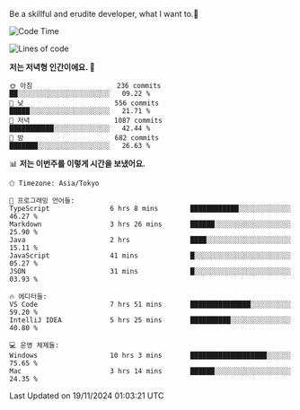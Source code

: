 Be a skillful and erudite developer, what I want to.👶

<!--START_SECTION:waka-->
![Code Time](http://img.shields.io/badge/Code%20Time-1%2C403%20hrs%2053%20mins-blue)

![Lines of code](https://img.shields.io/badge/%EC%A0%80%EB%8A%94%20%EC%97%AC%ED%83%9C%EA%B9%8C%EC%A7%80%20-902.3%20thousand%20%EC%A4%84%EC%9D%98%20%EC%BD%94%EB%93%9C%EB%A5%BC%20%EC%9E%91%EC%84%B1%ED%96%88%EC%96%B4%EC%9A%94.-blue)

**저는 저녁형 인간이에요. 🦉** 

```text
🌞 아침                     236 commits         ██░░░░░░░░░░░░░░░░░░░░░░░   09.22 % 
🌆 낮　                     556 commits         █████░░░░░░░░░░░░░░░░░░░░   21.71 % 
🌃 저녁                     1087 commits        ███████████░░░░░░░░░░░░░░   42.44 % 
🌙 밤　                     682 commits         ███████░░░░░░░░░░░░░░░░░░   26.63 % 
```


📊 **저는 이번주를 이렇게 시간을 보냈어요.** 

```text
🕑︎ Timezone: Asia/Tokyo

💬 프로그래밍 언어들: 
TypeScript               6 hrs 8 mins        ████████████░░░░░░░░░░░░░   46.27 % 
Markdown                 3 hrs 26 mins       ██████░░░░░░░░░░░░░░░░░░░   25.90 % 
Java                     2 hrs               ████░░░░░░░░░░░░░░░░░░░░░   15.11 % 
JavaScript               41 mins             █░░░░░░░░░░░░░░░░░░░░░░░░   05.27 % 
JSON                     31 mins             █░░░░░░░░░░░░░░░░░░░░░░░░   03.93 % 

🔥 에디터들: 
VS Code                  7 hrs 51 mins       ███████████████░░░░░░░░░░   59.20 % 
IntelliJ IDEA            5 hrs 25 mins       ██████████░░░░░░░░░░░░░░░   40.80 % 

💻 운영 체제들: 
Windows                  10 hrs 3 mins       ███████████████████░░░░░░   75.65 % 
Mac                      3 hrs 14 mins       ██████░░░░░░░░░░░░░░░░░░░   24.35 % 
```


 Last Updated on 19/11/2024 01:03:21 UTC
<!--END_SECTION:waka-->
